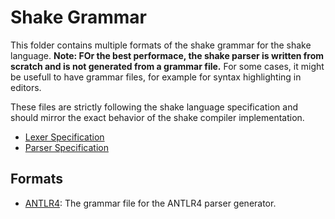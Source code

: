 # Shake Grammar

This folder contains multiple formats of the shake grammar for the shake language. **Note: FOr the best performace, the shake parser is written from scratch and is not generated from a grammar file.**
For some cases, it might be usefull to have grammar files, for example for syntax highlighting in editors.

These files are strictly following the shake language specification and should mirror the exact behavior of the shake compiler implementation.

- [Lexer Specification](https://spec.shakelang.com/compiler/category/lexer)
- [Parser Specification](https://spec.shakelang.com/compiler/category/parser)

## Formats

- [ANTLR4](./antlr4): The grammar file for the ANTLR4 parser generator.

